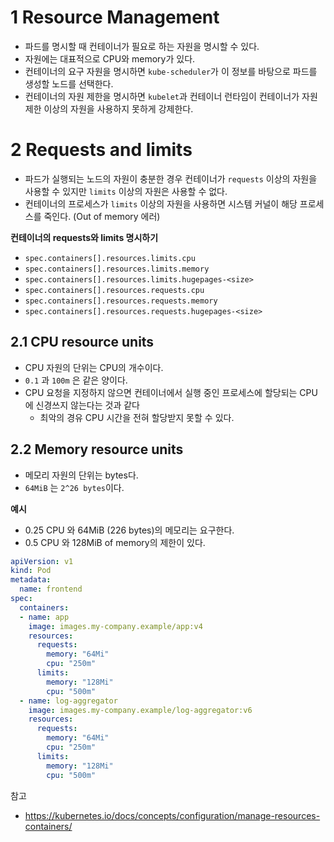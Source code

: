 # 1 Resource Management

- 파드를 명시할 때 컨테이너가 필요로 하는 자원을 명시할 수 있다.
- 자원에는 대표적으로 CPU와 memory가 있다.
- 컨테이너의 요구 자원을 명시하면 `kube-scheduler`가 이 정보를 바탕으로 파드를 생성할 노드를 선택한다.
- 컨테이너의 자원 제한을 명시하면 `kubelet`과 컨테이너 런타임이 컨테이너가 자원 제한 이상의 자원을 사용하지 못하게 강제한다.



# 2 Requests and limits

- 파드가 실행되는 노드의 자원이 충분한 경우 컨테이너가 `requests` 이상의 자원을 사용할 수 있지만 `limits` 이상의 자원은 사용할 수 없다.
- 컨테이너의 프로세스가 `limits` 이상의 자원을 사용하면 시스템 커널이 해당 프로세스를 죽인다. (Out of memory 에러)



**컨테이너의 requests와 limits 명시하기**

- `spec.containers[].resources.limits.cpu`
- `spec.containers[].resources.limits.memory`
- `spec.containers[].resources.limits.hugepages-<size>`
- `spec.containers[].resources.requests.cpu`
- `spec.containers[].resources.requests.memory`
- `spec.containers[].resources.requests.hugepages-<size>`



## 2.1 CPU resource units

- CPU 자원의 단위는 CPU의 개수이다.
- `0.1` 과 `100m` 은 같은 양이다.
- CPU 요청을 지정하지 않으면 컨테이너에서 실행 중인 프로세스에 할당되는 CPU에 신경쓰지 않는다는 것과 같다
  - 최악의 경유 CPU 시간을 전혀 할당받지 못할 수 있다.




## 2.2 Memory resource units

- 메모리 자원의 단위는 bytes다.
- `64MiB` 는 `2^26 bytes`이다.



**예시**

- 0.25 CPU 와 64MiB (226 bytes)의 메모리는 요구한다.
- 0.5 CPU 와 128MiB of memory의 제한이 있다.

```yaml
apiVersion: v1
kind: Pod
metadata:
  name: frontend
spec:
  containers:
  - name: app
    image: images.my-company.example/app:v4
    resources:
      requests:
        memory: "64Mi"
        cpu: "250m"
      limits:
        memory: "128Mi"
        cpu: "500m"
  - name: log-aggregator
    image: images.my-company.example/log-aggregator:v6
    resources:
      requests:
        memory: "64Mi"
        cpu: "250m"
      limits:
        memory: "128Mi"
        cpu: "500m"
```



참고

- https://kubernetes.io/docs/concepts/configuration/manage-resources-containers/